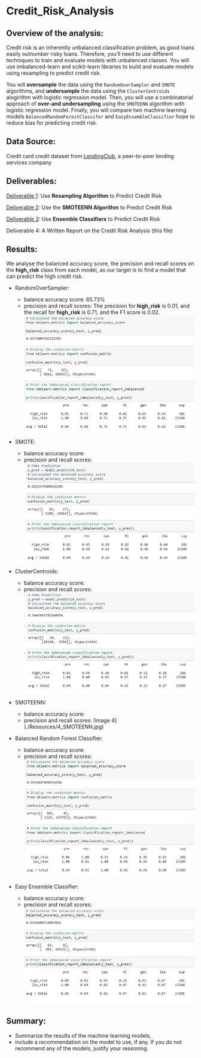 # Credit_Risk_Analysis

## Overview of the analysis:
Credit risk is an inherently unbalanced classification problem, as good loans easily outnumber risky loans.  Therefore, you’ll need to use different techniques to train and evaluate models with unbalanced classes. You will use imbalanced-learn and scikit-learn libraries to build and evaluate models using resampling to predict credit risk.

You will **oversample** the data using the `RandomOverSampler` and `SMOTE` algorithms, and **undersample** the data using the `ClusterCentroids` alogirithm with logistic regression model.  Then, you will use a combinatorial approach of **over-and undersampling** using the `SMOTEENN` algorithm with logistic regression model.  Finally, you will compare two machine learning models `BalancedRandomForestClassifer` and `EasyEnsembleClassifier` hope to reduce bias for predicting credit risk.

## Data Source:
Credit card credit dataset from [LendingClub](https://www.lendingclub.com/), a peer-to-peer lending services company

## Deliverables:
[Deliverable 1](./credit_risk_resampling.ipynb): Use **Resampling Algorithm** to Predict Credit Risk

[Deliverable 2](./credit_risk_resampling.ipynb): Use the **SMOTEENN Algorithm** to Predict Credit Risk

[Deliverable 3](./credit_risk_ensemble.ipynb): Use **Ensemble Classifiers** to Predict Credit Risk

Deliverable 4: A Written Report on the Credit Risk Analysis (this file)

## Results:
We analyse the balanced accuracy score, the precision and recall scores on the **high_risk** class from each model, as our target is to find a model that can predict the high credit risk.

* RandomOverSampler:
    * balance accuracy score: 65.73%
    * precision and recall scores: The precision for **high_risk** is 0.01, and the recall for **high_risk** is 0.71, and the F1 score is 0.02.
![image 1](./Resources/1_RandomOverSampler.jpg)

* SMOTE:
    * balance accuracy score:
    * precision and recall scores:
![image 2](./Resources/2_SMOTE.jpg)

* ClusterCentroids:
    * balance accuracy score:
    * precision and recall scores:
![image 3](./Resources/3_ClusterCentroids.jpg)

* SMOTEENN:
    * balance accuracy score:
    * precision and recall scores:
!image 4](./Resources/4_SMOTEENN.jpg)

* Balanced Random Forest Classifier:
    * balance accuracy score:
    * precision and recall scores:
![image 5](./Resources/5_BalancedRandomForestClassifier.jpg)

* Easy Ensemble Classifier:
    * balance accuracy score:
    * precision and recall scores:
![image 6](./Resources/6_EasyEnsembleClassifier.jpg)


## Summary:
* Summarize the results of the machine learning models,
* include a recommendation on the model to use, if any. If you do not recommend any of the models, justify your reasoning.

